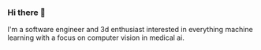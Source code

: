 ### Hi there 👋

I'm a software engineer and 3d enthusiast interested in everything machine learning with a focus on computer vision in medical ai.

<!--<a href=https://leetcode.com/smfkxx/>![LeetCode Stats](https://leetcard.jacoblin.cool/smfkxx?theme=dark&font=Noto%20Sans%20Symbols%202?width=195&height=195)</a>)
<a href=https://www.codewars.com/users/smfkxx>![Codewars](https://github.r2v.ch/codewars?user=smfkxx&stroke=%23BB432C&top_languages=true?)</a>

